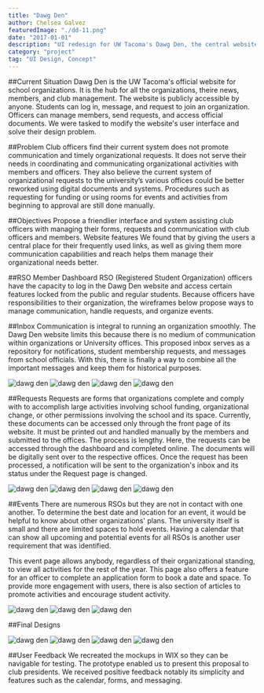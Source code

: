 ```yaml
---
title: "Dawg Den"
author: Chelsea Galvez
featuredImage: "./dd-11.png"
date: "2017-01-01"
description: "UI redesign for UW Tacoma's Dawg Den, the central website for managing organizational activities."
category: "project"
tag: "UI Design, Concept"
---
```


##Current Situation
Dawg Den is the UW Tacoma's official website for school organizations. It is the hub for all the organizations, theire news, members, and club management. The website is publicly accessible by anyone. Students can log in, message, and request to join an organization. Officers can manage members, send requests, and access official documents. We were tasked to modify the website's user interface and solve their design problem.

##Problem
Club officers find their current system does not promote communication and timely organizational requests. It does not serve their needs in coordinating and communicating organizational activities with members and officers. They also believe the current system of organizational requests to the university’s various offices could be better reworked using digital documents and systems. Procedures such as requesting for funding or using rooms for events and activities from beginning to approval are still done manually.

##Objectives
Propose a friendlier interface and system assisting club officers with managing their forms, requests and communication with club officers and members.
Website features
We found that by giving the users a central place for their frequently used links, as well as giving them more communication capabilities and reach helps them manage their organizational needs better.

##RSO Member Dashboard
RSO (Registered Student Organization) officers have the capacity to log in the Dawg Den website and access certain features locked from the public and regular students. Because officers have responsibilities to their organization, the wireframes below propose ways to manage communication, handle requests, and organize events.

##Inbox
Communication is integral to running an organization smoothly. The Dawg Den website limits this because there is no medium of communication within organizations or University offices. This proposed inbox serves as a repository for notifications, student membership requests, and messages from school officials. With this, there is finally a way to combine all the important messages and keep them for historical purposes.

![dawg den](./dd-1.png)
![dawg den](./dd-2.png)
![dawg den](./dd-3.png)
![dawg den](./dd-4.png)

##Requests
Requests are forms that organizations complete and comply with to accomplish large activities involving school funding, organizational change, or other permissions involving the school and its space.
Currently, these documents can be accessed only through the front page of its website. It must be printed out and handled manually by the members and submitted to the offices. The process is lengthy.
Here, the requests can be accessed through the dashboard and completed online. The documents will be digitally sent over to the respective offices. Once the request has been processed, a notification will be sent to the organization's inbox and its status under the Request page is changed.

![dawg den](./dd-4.png)
![dawg den](./dd-5.png)
![dawg den](./dd-6.png)
![dawg den](./dd-7.png)

##Events
There are numerous RSOs but they are not in contact with one another. To determine the best date and location for an event, it would be helpful to know about other organizations' plans. The university itself is small and there are limited spaces to hold events. Having a calendar that can show all upcoming and potential events for all RSOs is another user requirement that was identified.

This event page allows anybody, regardless of their organizational standing, to view all activities for the rest of the year. This page also offers a feature for an officer to complete an application form to book a date and space. To provide more engagement with users, there is also section of articles to promote activities and encourage student activity.

![dawg den](./dd-8.png)
![dawg den](./dd-9.png)
![dawg den](./dd-10.png)

##Final Designs

![dawg den](./dd-11.png)
![dawg den](./dd-12.png)
![dawg den](./dd-13.png)
![dawg den](./dd-14.png)

##User Feedback
We recreated the mockups in WIX so they can be navigable for testing. The prototype enabled us to present this proposal to club presidents. We received positive feedback notably its simplicity and features such as the calendar, forms, and messaging.
